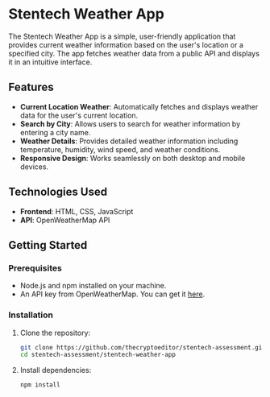 # Stentech Weather App

The Stentech Weather App is a simple, user-friendly application that provides current weather information based on the user's location or a specified city. The app fetches weather data from a public API and displays it in an intuitive interface.

## Features

- **Current Location Weather**: Automatically fetches and displays weather data for the user's current location.
- **Search by City**: Allows users to search for weather information by entering a city name.
- **Weather Details**: Provides detailed weather information including temperature, humidity, wind speed, and weather conditions.
- **Responsive Design**: Works seamlessly on both desktop and mobile devices.

## Technologies Used

- **Frontend**: HTML, CSS, JavaScript
- **API**: OpenWeatherMap API

## Getting Started

### Prerequisites

- Node.js and npm installed on your machine.
- An API key from OpenWeatherMap. You can get it [here](https://home.openweathermap.org/users/sign_up).

### Installation

1. Clone the repository:
   ```bash
   git clone https://github.com/thecryptoeditor/stentech-assessment.git
   cd stentech-assessment/stentech-weather-app

2. Install dependencies:

    ```
    npm install
    ```